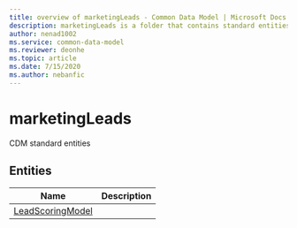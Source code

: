 ```yaml
---
title: overview of marketingLeads - Common Data Model | Microsoft Docs
description: marketingLeads is a folder that contains standard entities related to the Common Data Model.
author: nenad1002
ms.service: common-data-model
ms.reviewer: deonhe
ms.topic: article
ms.date: 7/15/2020
ms.author: nebanfic
---
```


# marketingLeads

CDM standard entities  

## Entities

|Name|Description|
|---|---|
|[LeadScoringModel](LeadScoringModel.md)||
